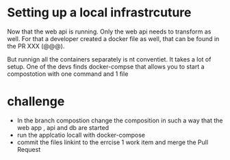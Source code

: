 # Setting up a local infrastrcuture

Now that the web api is running. Only the web api needs to transform as well. For that a developer created a docker file as well, that can be found in the PR XXX (@@@). 

But runnign all the containers separately is nt conventiet. It takes a lot of setup. One of the devs finds docker-compse that allows you to start a compostotion with one command and 1 file

# challenge
* In the branch compostion change the composition in such a way that the web app , api and db are started
* run the applcatio locall with docker-compose
* commit the files linkint to the errcise 1 work item and merge the Pull Request
